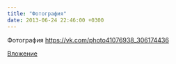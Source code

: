 ```yaml
---
title: "Фотография"
date: 2013-06-24 22:46:00 +0300
---
```


Фотография
https://vk.com/photo41076938_306174436

[Вложение](https://vk.com/photo41076938_306174436)

